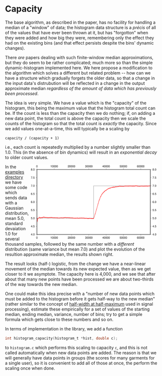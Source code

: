 Capacity
========

The base algorithm, as described in the paper, has no facility
for handling a median of a "window" of data; the histogram data
structure is a _précis_ of all of the values that have ever been
thrown at it, but has "forgotton" when they were added and how
big they were, remembering only the effect they had on the existing
bins (and that effect persists despite the bins' dynamic changes).

There _are_ papers dealing with such finite-window median
approximations, but they do seem to be rather complicated; much
more so than the simple dynamic-histogram implemented here. We
here propose a modification to the algorithm which solves a
different but related problem -- how can we have a structure which
gradually forgets the older data, so that a change in the input
data's distrubution will be reflected in a change in the output
approximate median _regardless of the amount of data which has
previously been processed_.

The idea is very simple.  We have a value which is the "capacity"
of the histogram, this being the maximum value that the histogram
total count can be.  If the count is less than the capacity then
we do nothing; if, on adding a new data point, the total count is
above the capacity then we scale the counts of the histogram so
that the total count is _exactly_ the capacity.  Since we add
values one-at-a-time, this will typically be a scaling by

	capacity / (capacity + 1)

i.e., each count is repeatedly multiplied by a number slightly
smaller than 1.0.  This (in the absence of bin dynamics) will
result in an _exponential decay_ to older count values.

<img align="right" height="250" src="img/capacity.png">

In the [examples directory](../examples/series-capacity/) we have
some code which sends data with a Gaussian distribution, mean 5.0,
standard devaiation 1.0 for several thousand samples, followed by
the same number with a _different_ distribution (same variance but
mean 7.0) and plot the evolution of the resultion approximate
median, the results shown right.

The result looks (half-) logistic, from the change we have a
near-linear movement of the median towards its new expected
value, then as we get closer to it we asymptote.  The capacity
here is 4,000, and we see that after about that many new points
have been processed we are about two-thirds of the way towards
the new median.

One could make this idea precise with a "number of new data points
which must be added to the histogram before it gets half-way to
the new median" (rather similar to the concept of
[half-width at half-maximum][1] used in signal processing), estimate
these empirically for a set of values of the starting median, ending
median, variance, number of bins; try to get a simple formula which
gets close to these numbers and so on.

In terms of implementation in the library, we add a function
``` C
int histogram_capacity(histogram_t *hist, double c);
```
to `histogram.c` which performs this scaling to capacity `c`, and
this is not called automatically when new data points are added.
The reason is that we will generally have data points in groups
(the scores for many garments for a single user), so it is
convenient to add all of those at once, the perform the scaling
once when done.

[1]: https://en.wikipedia.org/wiki/Full_width_at_half_maximum
